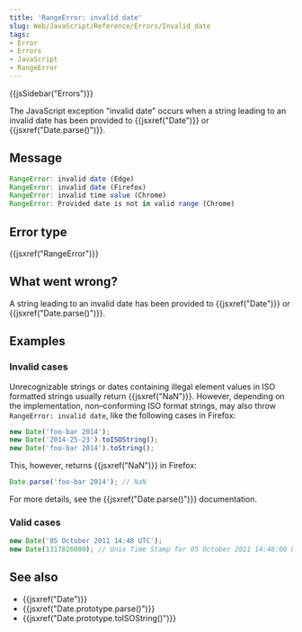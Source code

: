 ```yaml
---
title: 'RangeError: invalid date'
slug: Web/JavaScript/Reference/Errors/Invalid_date
tags:
- Error
- Errors
- JavaScript
- RangeError
---
```

{{jsSidebar("Errors")}}

The JavaScript exception "invalid date" occurs when a string leading to an
invalid date has been provided to {{jsxref("Date")}} or
{{jsxref("Date.parse()")}}.

## Message

```js
RangeError: invalid date (Edge)
RangeError: invalid date (Firefox)
RangeError: invalid time value (Chrome)
RangeError: Provided date is not in valid range (Chrome)
```

## Error type

{{jsxref("RangeError")}}

## What went wrong?

A string leading to an invalid date has been provided to
{{jsxref("Date")}} or {{jsxref("Date.parse()")}}.

## Examples

### Invalid cases

Unrecognizable strings or dates containing illegal element values in ISO
formatted strings usually return {{jsxref("NaN")}}. However, depending on
the implementation, non–conforming ISO format strings, may also throw
`RangeError: invalid date`, like the following cases in Firefox:

```js example-bad
new Date('foo-bar 2014');
new Date('2014-25-23').toISOString();
new Date('foo-bar 2014').toString();
```

This, however, returns {{jsxref("NaN")}} in Firefox:

```js example-bad
Date.parse('foo-bar 2014'); // NaN
```

For more details, see the {{jsxref("Date.parse()")}} documentation.

### Valid cases

```js example-good
new Date('05 October 2011 14:48 UTC');
new Date(1317826080); // Unix Time Stamp for 05 October 2011 14:48:00 UTC
```

## See also

- {{jsxref("Date")}}
- {{jsxref("Date.prototype.parse()")}}
- {{jsxref("Date.prototype.toISOString()")}}
